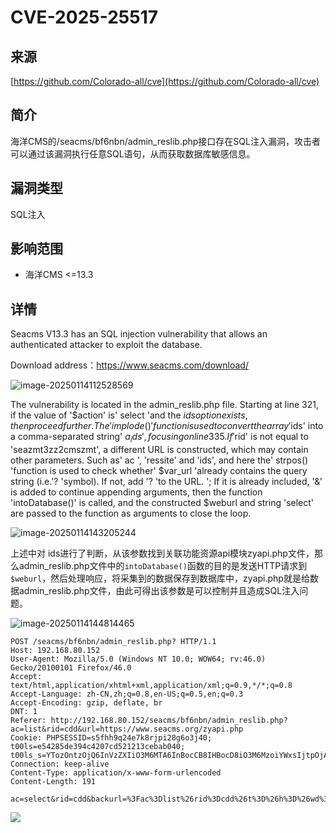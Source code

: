 # CVE-2025-25517

## 来源

[https://github.com/Colorado-all/cve](https://github.com/Colorado-all/cve)

## 简介

海洋CMS的/seacms/bf6nbn/admin_reslib.php接口存在SQL注入漏洞，攻击者可以通过该漏洞执行任意SQL语句，从而获取数据库敏感信息。

## 漏洞类型

SQL注入

## 影响范围

-   海洋CMS <=13.3

## 详情

Seacms V13.3 has an SQL injection vulnerability that allows an authenticated attacker to exploit the database.

Download address：https://www.seacms.com/download/



![image-20250114112528569](../images/image-20250114112528569.png)



The vulnerability is located in the admin_reslib.php file. Starting at line 321, if the value of '$action' is' select 'and the $ids option exists, then proceed further. The 'implode()' function is used to convert the array '$ids' into a comma-separated string' $a_ids', focusing on line 335. If '$rid' is not equal to 'seazmt3zz2cmszmt', a different URL is constructed, which may contain other parameters. Such as' ac ', 'ressite' and 'ids', and here the' strpos() 'function is used to check whether' $var_url 'already contains the query string (i.e.'? 'symbol). If not, add '? 'to the URL. '; If it is already included, '&' is added to continue appending arguments, then the function 'intoDatabase()' is called, and the constructed $weburl and string 'select' are passed to the function as arguments to close the loop.





![image-20250114143205244](../images/image-20250114143205244.png)



上述中对 ids进行了判断，从该参数找到关联功能资源api模块zyapi.php文件，那么admin_reslib.php文件中的`intoDatabase()`函数的目的是发送HTTP请求到`$weburl`，然后处理响应，将采集到的数据保存到数据库中，zyapi.php就是给数据admin_reslib.php文件，由此可得出该参数是可以控制并且造成SQL注入问题。

![image-20250114144814465](../images/image-20250114144814465.png)



```http
POST /seacms/bf6nbn/admin_reslib.php? HTTP/1.1
Host: 192.168.80.152
User-Agent: Mozilla/5.0 (Windows NT 10.0; WOW64; rv:46.0) Gecko/20100101 Firefox/46.0
Accept: text/html,application/xhtml+xml,application/xml;q=0.9,*/*;q=0.8
Accept-Language: zh-CN,zh;q=0.8,en-US;q=0.5,en;q=0.3
Accept-Encoding: gzip, deflate, br
DNT: 1
Referer: http://192.168.80.152/seacms/bf6nbn/admin_reslib.php?ac=list&rid=cdd&url=https://www.seacms.org/zyapi.php
Cookie: PHPSESSID=s5fhh9q24e7k8rjpi28g6o3j40; t00ls=e54285de394c4207cd521213cebab040; t00ls_s=YTozOntzOjQ6InVzZXIiO3M6MTA6InBocCB8IHBocD8iO3M6MzoiYWxsIjtpOjA7czozOiJodGEiO2k6MTt9
Connection: keep-alive
Content-Type: application/x-www-form-urlencoded
Content-Length: 191

ac=select&rid=cdd&backurl=%3Fac%3Dlist%26rid%3Dcdd%26t%3D%26h%3D%26wd%3D%26pg%3D1%26url%3Dhttps%3A%2F%2Fwww.seacms.org%2Fzyapi.php&url=https%3A%2F%2Fwww.seacms.org%2Fzyapi.php&ids%5B%5D=70792
```





![](../images/image-20250114042657077.png)





